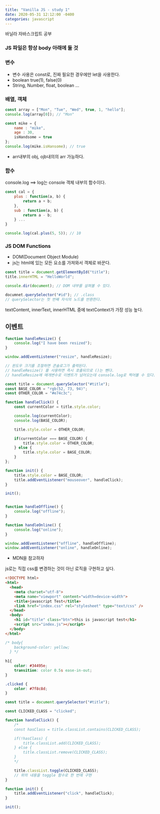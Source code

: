 ```yaml
---
title: "Vanilla JS - study 1"
date: 2020-05-31 12:12:00 -0400
categories: javascript
---
```

바닐라 자바스크립트 공부


### JS 파일은 항상 body 아래에 둘 것

### 변수 
- 변수 사용은 const로, 진짜 필요한 경우에만 let을 사용한다.
- boolean true(1), false(0)
- String, Number, float, boolean ...

### 배열, 객체
```javascript
const array = ["Mon", "Tue", "Wed", true, 1, "hello"];
console.log(array[0]); // "Mon"

const mike = {
    name : "mike",
    age : 30,
    isHandsome = true
};
console.log(mike.isHansome); // true
```
- arr내부의 obj, ojb내의의 arr 가능하다.

### 함수
console.log ==> log는 console 객체 내부의 함수이다.

```javascript
const cal = {
    plus : function(a, b) {
        return a + b;
    },
    sub : function(a, b) {
        return a - b;
    } ...
}

console.log(cal.plus(5, 5)); // 10
```

### JS DOM Functions 
- DOM(Document Object Module)
- js는 html에 있는 모든 요소를 가져와서 객체로 바꾼다.

```javascript
const title = document.getElementById("title");
title.innerHTML = "HelloWorld";

console.dir(document); // DOM 내부를 살펴볼 수 있다.

documnet.querySelector("#id"); // .class
// querySelector는 첫 번째 자식의 노드를 반환한다.
```
textContent, innerText, innerHTML 중에 textContext가 가장 성능 높다.

## 이벤트
```javascript
function handleResize() {
    console.log("I have been resized");
}

window.addEventListener("resize", handleResize);

// 윈도우 크기를 조절하면 콘솔로그가 출력된다.
// handleResize() 를 사용하면 즉시 호출되므로 ()는 뺀댜.
// handleResize에 매개변수로 이벤트가 넘어오는데 console.log로 찍어볼 수 있다.
```

```javascript
const title = document.querySelector("#title");
const BASE_COLOR = "rgb(52, 73, 94)";
const OTHER_COLOR = "#e74c3c";

function handleClick() {
    const currentColor = title.style.color;

    console.log(currentColor);
    console.log(BASE_COLOR);

    title.style.color = OTHER_COLOR;

    if(currentColor === BASE_COLOR) {
        title.style.color = OTHER_COLOR;
    } else {
        title.style.color = BASE_COLOR;
    }
};

function init() {
    title.style.color = BASE_COLOR;
    title.addEventListener("mouseover", handleClick);
}

init();


function handleOffline() {
    console.log("offline");
}

function handleOnline() {
    console.log("online");
}

window.addEventListener("offline", handleOffline);
window.addEventListener("online", handleOnline);
```
- MDN을 참고하자



js로는 직접 css를 변경하는 것이 아닌 로직을 구현하고 싶다.
```html
<!DOCTYPE html>
<html>
  <head>
    <meta charset="utf-8">
    <meta name="viewport" content="width=device-width">
    <title>javascript Test</title>
    <link href="index.css" rel="stylesheet" type="text/css" />
  </head>
  <body>
    <h1 id="title" class="btn">this is javascript test</h1>
    <script src="index.js"></script>
  </body>
</html>
```

```css
/* body{
    background-color: yellow;
  } */
  
h1{
    color: #34495e;
    transition: color 0.5s ease-in-out;
}

.clicked {
    color: #7f8c8d;
}
```


```javascript
const title = document.querySelector("#title");

const CLICKED_CLASS = "clicked";

function handleClick() {
    /*
    const hasClass = title.classList.contains(CLICKED_CLASS);

    if(!hasClass) { 
        title.classList.add(CLICKED_CLASS);
    } else {
        title.classList.remove(CLICKED_CLASS);
    }
    */

    title.classList.toggle(CLICKED_CLASS);
    // 위의 내용을 toggle 함수로 한 번에 구현
}

function init() {
    title.addEventListener("click", handleClick);
}

init();
```